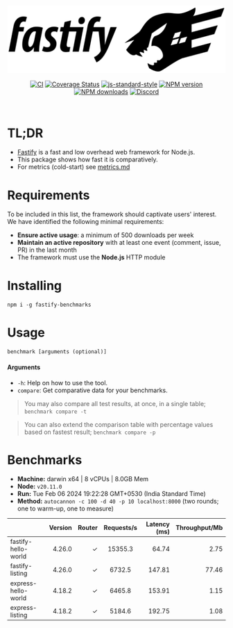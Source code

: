 <div align="center">
  <img src="https://github.com/fastify/graphics/raw/HEAD/fastify-landscape-outlined.svg" width="650" height="auto"/>
</div>

<div align="center">

[![CI](https://github.com/fastify/fastify/workflows/ci/badge.svg)](https://github.com/fastify/fastify/actions/workflows/ci.yml)
[![Coverage Status](https://coveralls.io/repos/github/fastify/fastify/badge.svg?branch=master)](https://coveralls.io/github/fastify/fastify?branch=master)
[![js-standard-style](https://img.shields.io/badge/code%20style-standard-brightgreen.svg?style=flat)](http://standardjs.com/)
[![NPM version](https://img.shields.io/npm/v/fastify.svg?style=flat)](https://www.npmjs.com/package/fastify)
[![NPM downloads](https://img.shields.io/npm/dm/fastify.svg?style=flat)](https://www.npmjs.com/package/fastify) [![Discord](https://img.shields.io/discord/725613461949906985)](https://discord.gg/fastify)

</div>
<br />

# TL;DR

* [Fastify](https://github.com/fastify/fastify) is a fast and low overhead web framework for Node.js.
* This package shows how fast it is comparatively.
* For metrics (cold-start) see [metrics.md](./METRICS.md)

# Requirements

To be included in this list, the framework should captivate users' interest. We have identified the following minimal requirements:
- **Ensure active usage**: a minimum of 500 downloads per week
- **Maintain an active repository** with at least one event (comment, issue, PR) in the last month
- The framework must use the **Node.js** HTTP module

# Installing

```
npm i -g fastify-benchmarks
```

# Usage

```
benchmark [arguments (optional)]
```

#### Arguments

* `-h`: Help on how to use the tool.
* `compare`: Get comparative data for your benchmarks.

> You may also compare all test results, at once, in a single table; `benchmark compare -t`

> You can also extend the comparison table with percentage values based on fastest result; `benchmark compare -p`
# Benchmarks

* __Machine:__ darwin x64 | 8 vCPUs | 8.0GB Mem
* __Node:__ `v20.11.0`
* __Run:__ Tue Feb 06 2024 19:22:28 GMT+0530 (India Standard Time)
* __Method:__ `autocannon -c 100 -d 40 -p 10 localhost:8000` (two rounds; one to warm-up, one to measure)

|                     | Version | Router | Requests/s | Latency (ms) | Throughput/Mb |
| :--                 | --:     | --:    | :-:        | --:          | --:           |
| fastify-hello-world | 4.26.0  | ✓      | 15355.3    | 64.74        | 2.75          |
| fastify-listing     | 4.26.0  | ✓      | 6732.5     | 147.81       | 77.46         |
| express-hello-world | 4.18.2  | ✓      | 6465.8     | 153.91       | 1.15          |
| express-listing     | 4.18.2  | ✓      | 5184.6     | 192.75       | 1.08          |
